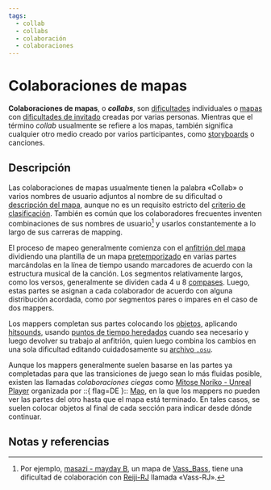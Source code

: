 ```yaml
---
tags:
  - collab
  - collabs
  - colaboración
  - colaboraciones
---
```


# Colaboraciones de mapas

**Colaboraciones de mapas**, o ***collabs***, son [dificultades](/wiki/Beatmap/Difficulty) individuales o [mapas](/wiki/Beatmap) con [dificultades de invitado](/wiki/Beatmap/Guest_difficulty) creadas por varias personas. Mientras que el término *collab* usualmente se refiere a los mapas, también significa cualquier otro medio creado por varios participantes, como [storyboards](/wiki/Storyboard) o canciones.

## Descripción

Las colaboraciones de mapas usualmente tienen la palabra «Collab» o varios nombres de usuario adjuntos al nombre de su dificultad o [descripción del mapa](/wiki/Beatmap/Beatmap_description), aunque no es un requisito estricto del [criterio de clasificación](/wiki/Ranking_criteria). También es común que los colaboradores frecuentes inventen combinaciones de sus nombres de usuario[^name-example] y usarlos constantemente a lo largo de sus carreras de mapping.

El proceso de mapeo generalmente comienza con el [anfitrión del mapa](/wiki/Beatmap/Beatmap_host) dividiendo una plantilla de un mapa [pretemporizado](/wiki/Client/Beatmap_editor/Timelines) en varias partes marcándolas en la línea de tiempo usando marcadores de acuerdo con la estructura musical de la canción. Los segmentos relativamente largos, como los versos, generalmente se dividen cada 4 u 8 [compases](/wiki/Music_theory/Measure). Luego, estas partes se asignan a cada colaborador de acuerdo con alguna distribución acordada, como por segmentos pares o impares en el caso de dos mappers.

Los mappers completan sus partes colocando los [objetos](/wiki/Gameplay/Hit_object), aplicando [hitsounds](/wiki/Beatmapping/Hitsound), usando [puntos de tiempo heredados](/wiki/Client/Beatmap_editor/Timing#inherited-timing-point) cuando sea necesario y luego devolver su trabajo al anfitrión, quien luego combina los cambios en una sola dificultad editando cuidadosamente su [archivo `.osu`](/wiki/Client/File_formats/Osu_(file_format)).

Aunque los mappers generalmente suelen basarse en las partes ya completadas para que las transiciones de juego sean lo más fluidas posible, existen las llamadas *colaboraciones ciegas* como [Mitose Noriko - Unreal Player](https://osu.ppy.sh/beatmapsets/828563#osu/1735958) organizada por ::{ flag=DE }:: [Mao](https://osu.ppy.sh/users/2204515), en la que los mappers no pueden ver las partes del otro hasta que el mapa está terminado. En tales casos, se suelen colocar objetos al final de cada sección para indicar desde dónde continuar.

## Notas y referencias

[^name-example]: Por ejemplo, [masazi - mayday B](https://osu.ppy.sh/beatmapsets/74277#osu/233068), un mapa de [Vass\_Bass](https://osu.ppy.sh/users/188248), tiene una dificultad de colaboración con [Reiji-RJ](https://osu.ppy.sh/users/305389) llamada «Vass-RJ».

